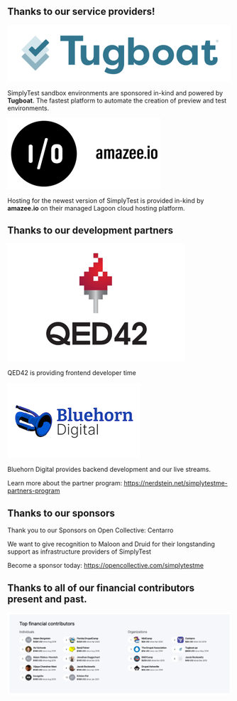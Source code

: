 ## Thanks to our service providers!

![Tugboat QA](assets/logo_horizontal_light.svg)

SimplyTest sandbox environments are sponsored in-kind and powered by **Tugboat**. The fastest platform to automate the creation of preview and test environments.

![amazee.io](assets/amazeelogo.png)

Hosting for the newest version of SimplyTest is provided in-kind by **amazee.io** on their managed Lagoon cloud hosting platform.

## Thanks to our development partners

![QED42](assets/qed42.png)

QED42 is providing frontend developer time

![Bluehorn Digital](assets/bluehorndigital.png)

Bluehorn Digital provides backend development and our live streams.

Learn more about the partner program: https://nerdstein.net/simplytestme-partners-program

## Thanks to our sponsors

Thank you to our Sponsors on Open Collective: Centarro

We want to give recognition to Maloon and Druid for their longstanding support as infrastructure providers of SimplyTest

Become a sponsor today: https://opencollective.com/simplytestme

## Thanks to all of our financial contributors present and past.

![](assets/top-contributors.png)
